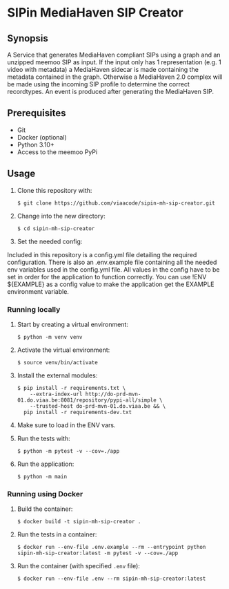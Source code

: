 # SIPin MediaHaven SIP Creator

## Synopsis

A Service that generates MediaHaven compliant SIPs using a graph and an unzipped meemoo SIP as input.
If the input only has 1 representation (e.g. 1 video with metadata) a MediaHaven sidecar is made containing the metadata contained in the graph.
Otherwise a MediaHaven 2.0 complex will be made using the incoming SIP profile to determine the correct recordtypes.
An event is produced after generating the MediaHaven SIP.

## Prerequisites

* Git
* Docker (optional)
* Python 3.10+
* Access to the meemoo PyPi

## Usage

1. Clone this repository with:

    `$ git clone https://github.com/viaacode/sipin-mh-sip-creator.git`

2. Change into the new directory:

    `$ cd sipin-mh-sip-creator`

3. Set the needed config:

Included in this repository is a config.yml file detailing the required configuration. There is also an .env.example file containing all the needed env variables used in the config.yml file. All values in the config have to be set in order for the application to function correctly. You can use !ENV ${EXAMPLE} as a config value to make the application get the EXAMPLE environment variable.

### Running locally

1. Start by creating a virtual environment:

    `$ python -m venv venv`

2. Activate the virtual environment:

    `$ source venv/bin/activate`

3. Install the external modules:

    ```
    $ pip install -r requirements.txt \
        --extra-index-url http://do-prd-mvn-01.do.viaa.be:8081/repository/pypi-all/simple \
        --trusted-host do-prd-mvn-01.do.viaa.be && \
      pip install -r requirements-dev.txt
    ```

4. Make sure to load in the ENV vars.

5. Run the tests with:

    `$ python -m pytest -v --cov=./app`

6. Run the application:

    `$ python -m main`

### Running using Docker

1. Build the container:

    `$ docker build -t sipin-mh-sip-creator .`

2. Run the tests in a container:

    `$ docker run --env-file .env.example --rm --entrypoint python sipin-mh-sip-creator:latest -m pytest -v --cov=./app`

3. Run the container (with specified `.env` file):

    `$ docker run --env-file .env --rm sipin-mh-sip-creator:latest`
